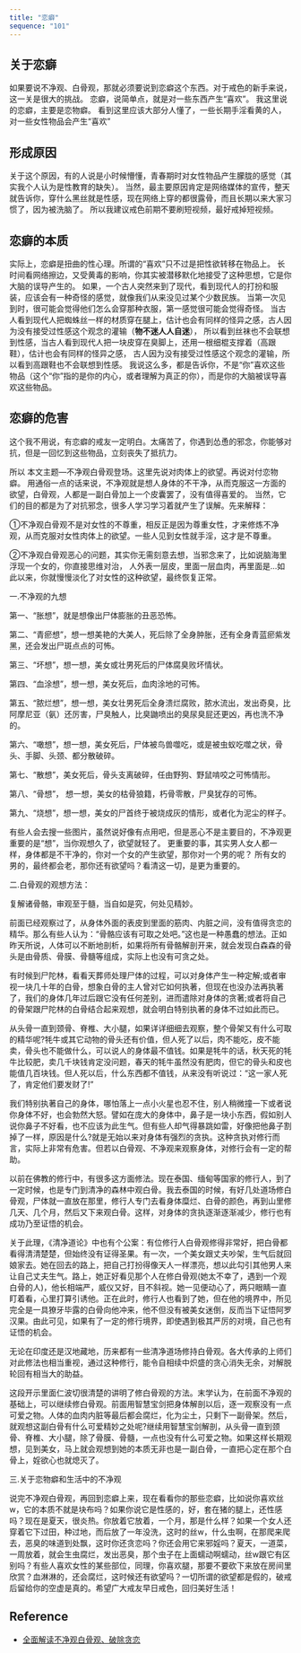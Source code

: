```yaml
---
title: "恋癖"
sequence: "101"
---
```


## 关于恋癖

如果要说不净观、白骨观，那就必须要说到恋癖这个东西。对于戒色的新手来说，这一关是很大的挑战。
恋癖，说简单点，就是对一些东西产生“喜欢”。
我这里说的恋癖，主要是恋物癖。
看到这里应该大部分人懂了，一些长期手淫看黄的人，对一些女性物品会产生“喜欢”

## 形成原因

关于这个原因，有的人说是小时候懵懂，青春期时对女性物品产生朦胧的感觉（其实我个人认为是性教育的缺失）。
当然，最主要原因肯定是网络媒体的宣传，整天就告诉你，穿什么黑丝就是性感，现在网络上穿的都很露骨，而且长期以来大家习惯了，因为被洗脑了。
所以我建议戒色前期不要刷短视频，最好戒掉短视频。

## 恋癖的本质

实际上，恋癖是扭曲的性心理。所谓的“喜欢”只不过是把性欲转移在物品上。
长时间看网络擦边，又受黄毒的影响，你其实被潜移默化地接受了这种思想，它是你大脑的误导产生的。
如果，一个古人突然来到了现代，看到现代人的打扮和服装，应该会有一种奇怪的感觉，就像我们从来没见过某个少数民族。
当第一次见到时，很可能会觉得他们怎么会穿那种衣服，第一感觉很可能会觉得奇怪。
当古人看到现代人把蜘蛛丝一样的材质穿在腿上，估计也会有同样的怪异之感，古人因为没有接受过性感这个观念的灌输（**物不迷人人自迷**），
所以看到丝袜也不会联想到性感，当古人看到现代人把一块皮穿在臭脚上，还用一根细棍支撑着（高跟鞋），估计也会有同样的怪异之感，
古人因为没有接受过性感这个观念的灌输，所以看到高跟鞋也不会联想到性感。
我说这么多，都是告诉你，不是“你”喜欢这些物品（这个“你”指的是你的内心，或者理解为真正的你），而是你的大脑被误导喜欢这些物品。
 

## 恋癖的危害

这个我不用说，有恋癖的戒友一定明白。太痛苦了，你遇到怂恿的邪念，你能够对抗，但是一回忆到这些物品，立刻丧失了抵抗力。

所以 本文主题—不净观白骨观登场。这里先说对肉体上的欲望。再说对付恋物癖。
用通俗一点的话来说，不净观就是想人身体的不干净，从而克服这一方面的欲望，白骨观，人都是一副白骨加上一个皮囊罢了，没有值得喜爱的。
当然，它们的目的都是为了对抗邪念，很多人学习学习着就产生了误解。先来解释：

①不净观白骨观不是对女性的不尊重，相反正是因为尊重女性，才来修炼不净观，从而克服对女性肉体上的欲望。一些人见到女性就手淫，这才是不尊重。

②不净观白骨观恶心的问题，其实你无需刻意去想，当邪念来了，比如说脑海里浮现一个女的，你直接思维对治，
人外表一层皮，里面一层血肉，再里面是...如此以来，你就慢慢淡化了对女性的这种欲望，最终恢复正常。

一.不净观的九想

第一、“胀想”，就是想像出尸体膨胀的丑恶恐怖。

第二、“青瘀想”，想一想美艳的大美人，死后除了全身肿胀，还有全身青蓝瘀紫发黑，还会发出尸斑点点的可怖。

第三、“坏想”，想一想，美女或壮男死后的尸体腐臭败坏情状。

第四、“血涂想”，想一想，美女死后，血肉涂地的可怖。

第五、“脓烂想”，想一想，美女壮男死后全身溃烂腐败，脓水流出，发出奇臭，比阿摩尼亚（氨）还厉害，尸臭触人，比臭鼬喷出的臭尿臭屁还更凶，再也洗不净的。

第六、“噉想”，想一想，美女死后，尸体被鸟兽噬吃，或是被虫蚁吃噬之状，骨头、手脚、头颈、都分散破碎。

第七、“散想”，美女死后，骨头支离破碎，任由野狗、野鼠啃咬之可怖情形。

第八、“骨想”， 想一想，美女的枯骨狼籍，朽骨零散，尸臭犹存的可怖。

第九、“烧想”，想一想，美女的尸首终于被烧成灰的情形，或者化为泥尘的样子。

有些人会去搜一些图片，虽然说好像有点用吧，但是恶心不是主要目的，不净观更重要的是“想”，当你观想久了，欲望就轻了。
更重要的事，其实男人女人都一样，身体都是不干净的，你对一个女的产生欲望，那你对一个男的呢？
所有女的男的，最终都会老，那你还有欲望吗？看清这一切，是更为重要的。

 



二.白骨观的观想方法：

复解诸骨骼，审观至于髓，当自如是究，何处见精妙。

前面已经观察过了，从身体外面的表皮到里面的筋肉、内脏之间，没有值得贪恋的精华。那么有些人认为：“骨骼应该有可取之处吧。”这也是一种愚蠢的想法。正如昨天所说，人体可以不断地剖析，如果将所有骨骼解剖开来，就会发现白森森的骨头是由骨质、骨膜、骨髓等组成，实际上也没有可贪之处。

有时候到尸陀林，看看天葬师处理尸体的过程，可以对身体产生一种定解;或者审视一块几十年的白骨，想象白骨的主人曾对它如何执著，但现在也没办法再执著了，我们的身体几年过后跟它没有任何差别，进而遣除对身体的贪著;或者将自己的骨架跟尸陀林的白骨结合起来观想，就会明白特别执著的身体不过如此而已。

从头骨一直到颈骨、脊椎、大小腿，如果详详细细去观察，整个骨架又有什么可取的精华呢?牦牛或其它动物的骨头还有价值，但人死了以后，肉不能吃，皮不能卖，骨头也不能做什么，可以说人的身体最不值钱。如果是牦牛的话，秋天死的牦牛比较肥，卖几千块钱肯定没问题，春天的牦牛虽然没有肥肉，但它的骨头和皮也能值几百块钱。但人死以后，什么东西都不值钱，从来没有听说过：“这一家人死了，肯定他们要发财了!”

我们特别执著自己的身体，哪怕落上一点小火星也忍不住，别人稍微撞一下或者说你身体不好，也会勃然大怒。譬如在庞大的身体中，鼻子是一块小东西，假如别人说你鼻子不好看，也不应该为此生气。但有些人却气得暴跳如雷，好像把他鼻子割掉了一样，原因是什么?就是无始以来对身体有强烈的贪执。这种贪执对修行而言，实际上非常有危害。但若以白骨观、不净观来观察身体，对修行会有一定的帮助。

以前在佛教的修行中，有很多这方面修法。现在泰国、缅甸等国家的修行人，到了一定时候，也是专门到清净的森林中观白骨。我去泰国的时候，有好几处道场修白骨观，尸体就一直放在那里，修行人专门去看身体糜烂、白骨的颜色，再到山里修几天、几个月，然后又下来观白骨。这样，对身体的贪执逐渐逐渐减少，修行也有成功乃至证悟的机会。

关于此理，《清净道论》中也有个公案：有位修行人白骨观修得非常好，把白骨都看得清清楚楚，但始终没有证得圣果。有一次，一个美女跟丈夫吵架，生气后就回娘家去。她在回去的路上，把自己打扮得像天人一样漂亮，想以此勾引其他男人来让自己丈夫生气。路上，她正好看见那个人在修白骨观(她太不幸了，遇到一个观白骨的人)，他长相端严，威仪又好，目不斜视。她一见便动心了，两只眼睛一直盯着看，心里打算引诱他。正在此时，修行人也看到了她，但在他的境界中，所见完全是一具獠牙毕露的白骨向他冲来，他不但没有被美女迷倒，反而当下证悟阿罗汉果。由此可见，如果有了一定的修行境界，即使遇到极其严厉的对境，自己也有证悟的机会。

无论在印度还是汉地藏地，历来都有一些清净道场修持白骨观。各大传承的上师们对此修法也相当重视，通过这种修行，能令自相续中炽盛的贪心消失无余，对解脱轮回有相当大的助益。

这段开示里面仁波切很清楚的讲明了修白骨观的方法。末学认为，在前面不净观的基础上，可以继续修白骨观。前面用智慧宝剑把身体解剖以后，逐一观察没有一点可爱之物。人体的血肉内脏等最后都会腐烂，化为尘土，只剩下一副骨架。然后，就观想这副白骨有什么可爱精妙之处呢?继续用智慧宝剑解剖，从头骨一直到颈骨、脊椎、大小腿，除了骨膜、骨髓，一点也没有什么可爱之物。如果这样长期观想，见到美女，马上就会观想到她的本质无非也是一副白骨，一直把心定在那个白骨上，婬欲心也就熄灭了。

三.关于恋物癖和生活中的不净观

说完不净观白骨观，再回到恋癖上来，现在看看你的那些恋癖，比如说你喜欢丝w，它的本质不就是块布吗？如果你说它是性感的，好，套在猪的腿上，还性感吗？现在是夏天，很炎热。你放着它放着，一个月，那是什么样？如果一个女人还穿着它下过田，种过地，而后放了一年没洗，这时的丝w，什么虫啊，在那爬来爬去，恶臭的味道到处飘，这时你还贪恋吗？你还会用它来邪婬吗？夏天，一道菜，一周放着，就会生虫腐烂，发出恶臭，那个虫子在上面蠕动啊蠕动，丝w跟它有区别吗？有些人喜欢女性的某些部位，同理，你喜欢腿，那要不要砍下来放在房间里欣赏？血淋淋的，还会腐烂，这时候还有欲望吗？一切所谓的欲望都是假的，破戒后留给你的空虚是真的。希望广大戒友早日戒色，回归美好生活！

## Reference

- [全面解读不净观白骨观、破除贪恋](https://www.jiexy.com/35843.html)
